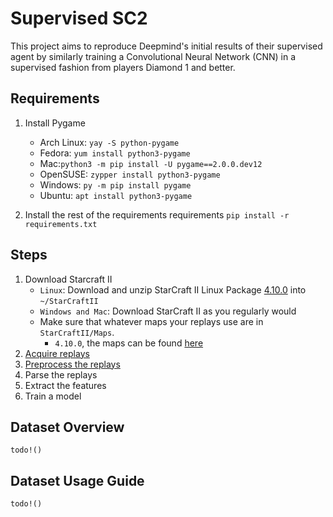 # Supervised SC2

This project aims to reproduce Deepmind's initial results of their supervised agent by similarly training a Convolutional Neural Network (CNN) in a supervised fashion from players Diamond 1 and better. 

## Requirements
1. Install Pygame
   - Arch Linux: `yay -S python-pygame`
   - Fedora: `yum install python3-pygame`
   - Mac:`python3 -m pip install -U pygame==2.0.0.dev12`
   - OpenSUSE: `zypper install python3-pygame`
   - Windows: `py -m pip install pygame`
   - Ubuntu: `apt install python3-pygame`

2. Install the rest of the requirements requirements `pip install -r requirements.txt`

## Steps
1. Download Starcraft II
   - `Linux`: Download and unzip StarCraft II Linux Package [4.10.0](https://github.com/Blizzard/s2client-proto#downloads) into `~/StarCraftII`
   - `Windows and Mac`: Download StarCraft II as you regularly would
   - Make sure that whatever maps your replays use are in `StarCraftII/Maps`.
      - `4.10.0`, the maps can be found [here](https://github.com/Blizzard/s2client-proto#map-packs)
2. [Acquire replays](replay_api/README.md)
3. [Preprocess the replays](preprocess/README.md)
4. Parse the replays
5. Extract the features
6. Train a model

## Dataset Overview

`todo!()`

## Dataset Usage Guide

`todo!()`
